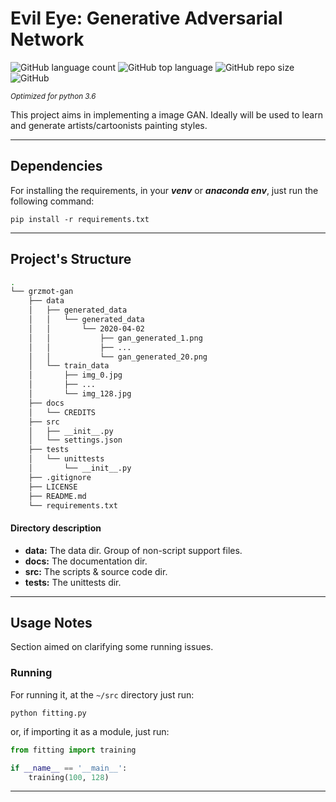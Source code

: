 # Evil Eye: Generative Adversarial Network

![GitHub language count](https://img.shields.io/github/languages/count/Brunopaes/grzmot-gan.svg)
![GitHub top language](https://img.shields.io/github/languages/top/Brunopaes/grzmot-gan.svg)
![GitHub repo size](https://img.shields.io/github/repo-size/Brunopaes/grzmot-gan.svg)
![GitHub](https://img.shields.io/github/license/Brunopaes/grzmot-gan.svg)

<small>_Optimized for python 3.6_</small>

This project aims in implementing a image GAN. Ideally will be used to learn 
and generate artists/cartoonists painting styles.

----------------------

## Dependencies

For installing the requirements, in your ___venv___ or ___anaconda env___, 
just run the following command:

```shell script
pip install -r requirements.txt
```
----------------

## Project's Structure

```bash 
.
└── grzmot-gan
    ├── data
    │   ├── generated_data
    │   │   └── generated_data
    │   │       └── 2020-04-02
    │   │           ├── gan_generated_1.png
    │   │           ├── ...
    │   │           └── gan_generated_20.png
    │   └── train_data
    │       ├── img_0.jpg
    │       ├── ...
    │       └── img_128.jpg
    ├── docs
    │   └── CREDITS
    ├── src
    │   ├── __init__.py
    │   └── settings.json
    ├── tests
    │   └── unittests
    │       └── __init__.py
    ├── .gitignore
    ├── LICENSE
    ├── README.md
    └── requirements.txt
```

#### Directory description

- __data:__ The data dir. Group of non-script support files.
- __docs:__ The documentation dir.
- __src:__ The scripts & source code dir.
- __tests:__ The unittests dir.

----------------

## Usage Notes

Section aimed on clarifying some running issues.

### Running

For running it, at the `~/src` directory just run:

```shell script
python fitting.py
``` 

or, if importing it as a module, just run:
````python
from fitting import training

if __name__ == '__main__':
    training(100, 128)
````

---------------
